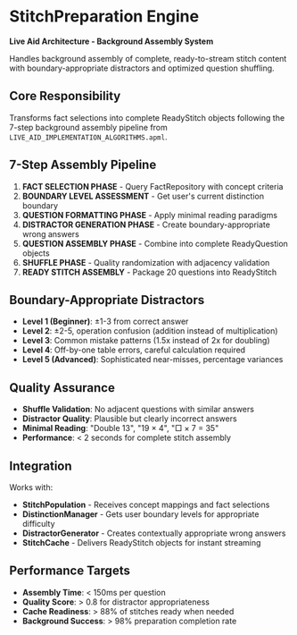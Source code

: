 # StitchPreparation Engine

**Live Aid Architecture - Background Assembly System**

Handles background assembly of complete, ready-to-stream stitch content with boundary-appropriate distractors and optimized question shuffling.

## Core Responsibility

Transforms fact selections into complete ReadyStitch objects following the 7-step background assembly pipeline from `LIVE_AID_IMPLEMENTATION_ALGORITHMS.apml`.

## 7-Step Assembly Pipeline

1. **FACT SELECTION PHASE** - Query FactRepository with concept criteria
2. **BOUNDARY LEVEL ASSESSMENT** - Get user's current distinction boundary
3. **QUESTION FORMATTING PHASE** - Apply minimal reading paradigms  
4. **DISTRACTOR GENERATION PHASE** - Create boundary-appropriate wrong answers
5. **QUESTION ASSEMBLY PHASE** - Combine into complete ReadyQuestion objects
6. **SHUFFLE PHASE** - Quality randomization with adjacency validation
7. **READY STITCH ASSEMBLY** - Package 20 questions into ReadyStitch

## Boundary-Appropriate Distractors

- **Level 1 (Beginner)**: ±1-3 from correct answer
- **Level 2**: ±2-5, operation confusion (addition instead of multiplication)
- **Level 3**: Common mistake patterns (1.5x instead of 2x for doubling)
- **Level 4**: Off-by-one table errors, careful calculation required
- **Level 5 (Advanced)**: Sophisticated near-misses, percentage variances

## Quality Assurance

- **Shuffle Validation**: No adjacent questions with similar answers
- **Distractor Quality**: Plausible but clearly incorrect answers
- **Minimal Reading**: "Double 13", "19 × 4", "□ × 7 = 35"
- **Performance**: < 2 seconds for complete stitch assembly

## Integration

Works with:
- **StitchPopulation** - Receives concept mappings and fact selections
- **DistinctionManager** - Gets user boundary levels for appropriate difficulty
- **DistractorGenerator** - Creates contextually appropriate wrong answers
- **StitchCache** - Delivers ReadyStitch objects for instant streaming

## Performance Targets

- **Assembly Time**: < 150ms per question
- **Quality Score**: > 0.8 for distractor appropriateness
- **Cache Readiness**: > 88% of stitches ready when needed
- **Background Success**: > 98% preparation completion rate